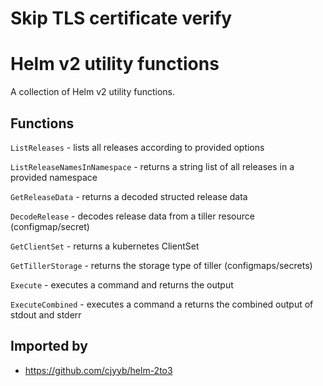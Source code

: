 # Skip TLS certificate verify

# Helm v2 utility functions

A collection of Helm v2 utility functions. 

## Functions

`ListReleases` - lists all releases according to provided options

`ListReleaseNamesInNamespace` - returns a string list of all releases in a provided namespace

`GetReleaseData` - returns a decoded structed release data

`DecodeRelease` - decodes release data from a tiller resource (configmap/secret)

`GetClientSet` - returns a kubernetes ClientSet

`GetTillerStorage` - returns the storage type of tiller (configmaps/secrets)

`Execute` - executes a command and returns the output

`ExecuteCombined` - executes a command a returns the combined output of stdout and stderr


## Imported by

* https://github.com/cjyyb/helm-2to3
